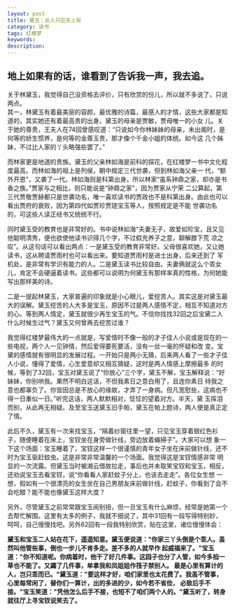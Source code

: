 ```yaml
---
layout: post
title: 黛玉：此人只应天上有
category: 读书
tags: 红楼梦
keywords: 
description: 
---
```


__地上如果有的话，谁看到了告诉我一声，我去追。__
---

关于林黛玉，我觉得自己没资格去评价，只有欣赏的份儿，所以就不多说了，只说两点。  
其一，林黛玉有着最美丽的容颜，最优雅的诗篇，最感人的才情，这些大家都是知道的，其实她还有着最高贵的出身。黛玉的母亲是贾敏，贾母唯一的小女 儿。关于她的尊贵，王夫人在74回曾感叹道：“只说如今你林妹妹的母亲，未出阁时，是何等的娇生惯养，是何等的金尊玉贵，那才像个千金小姐的体统。如今这 几个姊妹，不过比人家的丫头略强些罢了。”

而林家更是地道的贵族。黛玉的父亲林如海是前科的探花，在红楼梦一书中文化程度最高。而林如海的祖上是列侯，朝中规定三代世袭，但到林如海父亲一 代，“额外开恩”，又袭了一代。林如海则是科第出身。所以林家“虽系钟鼎之家，却亦是书香之族。”贾家与之相比，则只能说是“钟鼎之家”，因为贾家从宁荣 二公算起，第三代贾敬贾赫都只是世袭功名，唯一喜欢读书的贾政也不是科第出身。由此也可以看出贾府的衰败，因为第四代如贾珍贾琏宝玉等人，按照规定是不能 世袭功名的，可这些人读正经书又统统不行。

同时黛玉受的教育也是非常好的。书中说林如海“夫妻无子，故爱如珍宝，且又见他聪明清秀，便也欲使他读书识得几个字，不过假充养子之意，聊解膝下荒 凉之叹”。从这句话可以看出两点：一是黛玉受的教育非常好。父母很喜欢她，又让她读书，这从聘请贾雨村也可以看出来。要知道贾雨村是进士出身，后来还到了 军机处，是非常有学识有能力的人。二是黛玉读书比较自由。夫妻俩就这么个乖女儿，肯定不会硬逼着读书。这些都可以说明为何黛玉有那样率真的性格，为何她能 写出那样美的诗。

二是一提起林黛玉，大家普遍的印象就是小心眼儿，爱挖苦人。其实这是对黛玉最大的误解。黛玉挖苦的人大多是宝玉，原因不过是两人感情不定，相互不知道对方的心。等到两人情定，黛玉就很少再生宝玉的气。不信你找找32回之后宝黛二人什么时候生过气？黛玉又何曾再去挖苦过谁？

我觉得红楼梦最伟大的一点就是，写爱情时不像一般的才子佳人小说或是现在的一些电视，两个人一见钟情，然后爱得要死要活，没有一丝一毫的怀疑和改 变。宝黛的感情就有很明显的发展过程。一开始只是两小无猜，后来两人看了一些才子佳人小说，懂得了爱情，心生爱意却又相互猜疑，这时是两人情感上摩擦最多 的时候，等到了32回，宝玉对黛玉说了“你放心”三个字，黛玉不解，宝玉解释说：“好妹妹，你别哄我。果然不明白这话，不但我素日之意白用了，且连你素日 待我之意也都辜负了。你皆因总是不放心的缘故，才弄了一身病。但凡宽慰些，这病也不得一日重似一日。”听完这话，两人默默相对，怔怔的望着对方。半天，黛 玉挥泪而别，从此再无相疑。及至宝玉送黛玉旧手帕，黛玉在帕上题诗，两人便是真正定了情。

此后不久，黛玉有一次来找宝玉，“隔着纱窗往里一望，只见宝玉穿着银红色衫子，随便睡着在床上，宝钗坐在身旁做针线，旁边放着蝇掃子”。大家可以想 象一下这个场面：宝玉睡着了，宝钗这样一个很谨慎的青年女子坐在床前做针线，还不时为宝玉驱赶蚊虫。这是非常非常温馨的一个场面。我觉得这是宝钗情感非常 明显的一次流露。但黛玉当时被湘云借故拉走，事后也并未取笑宝钗和宝玉，相反，还劝说宝玉去看宝钗，说“你看看人家赶蚊子分上，也该去走走”。各位女生想 一想，假如有一个很漂亮的女生坐在自己男朋友床前做针线，赶蚊子，你看到了会不会吃醋？能不能也像黛玉这样大度？

另外，尽管黛玉之前常常跟宝玉闹别扭，但一旦宝玉有什么麻烦，经常是她第一个去帮忙解围。这里有太多的例子，我就不细说了，其中31回有一段写得特别妙，呵呵，自己慢慢找吧。另外62回有一段我特别欣赏，贴在这里，诸位慢慢体会：

__黛玉和宝玉二人站在花下，遥遥知意。黛玉便说道："你家三丫头倒是个乖人。虽然叫他管些事，倒也一步儿不肯多走。差不多的人就早作 起威福来了。"宝玉道："你不知道呢。你病着时，他干了好几件事。这园子也分了人管，如今多掐一草也不能了。又蠲了几件事，单拿我和凤姐姐作筏子禁别人。 最是心里有算计的人，岂只乖而已。"黛玉道："要这样才好，咱们家里也太花费了。我虽不管事，心里每常闲了，替你们一算计，出的多进的少，如今若不省俭， 必致后手不接。"宝玉笑道："凭他怎么后手不接，也短不了咱们两个人的。"黛玉听了，转身就往厅上寻宝钗说笑去了。__

